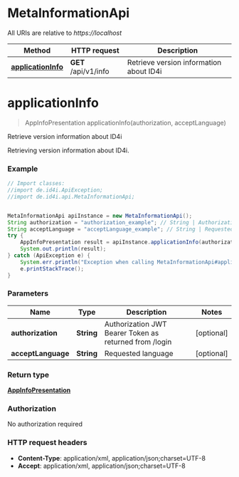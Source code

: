 # MetaInformationApi

All URIs are relative to *https://localhost*

Method | HTTP request | Description
------------- | ------------- | -------------
[**applicationInfo**](MetaInformationApi.md#applicationInfo) | **GET** /api/v1/info | Retrieve version information about ID4i


<a name="applicationInfo"></a>
# **applicationInfo**
> AppInfoPresentation applicationInfo(authorization, acceptLanguage)

Retrieve version information about ID4i

Retrieving version information about ID4i.

### Example
```java
// Import classes:
//import de.id4i.ApiException;
//import de.id4i.api.MetaInformationApi;


MetaInformationApi apiInstance = new MetaInformationApi();
String authorization = "authorization_example"; // String | Authorization JWT Bearer Token as returned from /login
String acceptLanguage = "acceptLanguage_example"; // String | Requested language
try {
    AppInfoPresentation result = apiInstance.applicationInfo(authorization, acceptLanguage);
    System.out.println(result);
} catch (ApiException e) {
    System.err.println("Exception when calling MetaInformationApi#applicationInfo");
    e.printStackTrace();
}
```

### Parameters

Name | Type | Description  | Notes
------------- | ------------- | ------------- | -------------
 **authorization** | **String**| Authorization JWT Bearer Token as returned from /login | [optional]
 **acceptLanguage** | **String**| Requested language | [optional]

### Return type

[**AppInfoPresentation**](AppInfoPresentation.md)

### Authorization

No authorization required

### HTTP request headers

 - **Content-Type**: application/xml, application/json;charset=UTF-8
 - **Accept**: application/xml, application/json;charset=UTF-8

